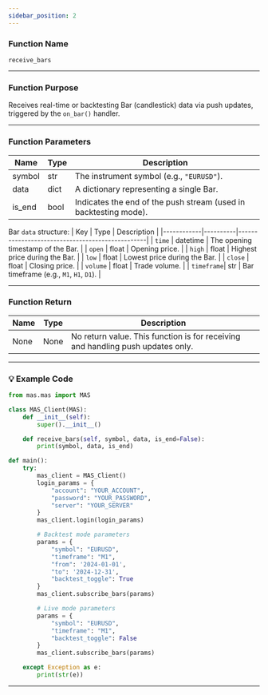 ```yaml
---
sidebar_position: 2
---
```

### Function Name

`receive_bars`

---

### Function Purpose

Receives real-time or backtesting Bar (candlestick) data via push updates, triggered by the `on_bar()` handler.

---

### Function Parameters

| Name    | Type    | Description                                 |
|---------|---------|---------------------------------------------|
| symbol  | str     | The instrument symbol (e.g., `"EURUSD"`).   |
| data    | dict    | A dictionary representing a single Bar.     |
| is_end  | bool    | Indicates the end of the push stream (used in backtesting mode). |


Bar `data` structure:
| Key        | Type     | Description                                     |
|------------|----------|-------------------------------------------------|
| `time`     | datetime | The opening timestamp of the Bar.              |
| `open`     | float    | Opening price.                                 |
| `high`     | float    | Highest price during the Bar.                  |
| `low`      | float    | Lowest price during the Bar.                   |
| `close`    | float    | Closing price.                                 |
| `volume`   | float    | Trade volume.                                  |
| `timeframe`| str      | Bar timeframe (e.g., `M1`, `H1`, `D1`).        |

---

### Function Return

| Name   | Type | Description                              |
|--------|------|------------------------------------------|
| None   | None | No return value. This function is for receiving and handling push updates only. |

---

### 💡 Example Code
```python
from mas.mas import MAS

class MAS_Client(MAS):
    def __init__(self):
        super().__init__()

    def receive_bars(self, symbol, data, is_end=False):
        print(symbol, data, is_end)

def main():
    try:
        mas_client = MAS_Client()
        login_params = {
            "account": "YOUR_ACCOUNT",
            "password": "YOUR_PASSWORD",
            "server": "YOUR_SERVER"
        }
        mas_client.login(login_params)

        # Backtest mode parameters
        params = {
            "symbol": "EURUSD",
            "timeframe": "M1",
            "from": '2024-01-01',
            "to": '2024-12-31',
            "backtest_toggle": True
        }
        mas_client.subscribe_bars(params)

        # Live mode parameters
        params = {
            "symbol": "EURUSD",
            "timeframe": "M1",
            "backtest_toggle": False
        }
        mas_client.subscribe_bars(params)

    except Exception as e:
        print(str(e))
```
---